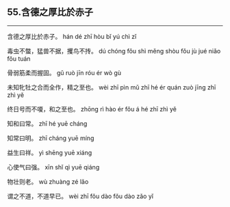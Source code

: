 ## 55.含德之厚比於赤子
---


<ruby><rbc><rb> 含德之厚比於赤子。 </rb></rbc>
  <rtc><rt>hán dé zhī hòu bǐ yú chì zǐ</rt></rtc>
</ruby>

<ruby><rbc><rb> 毒虫不螫，猛兽不据，攫鸟不抟。 </rb></rbc>
  <rtc><rt>dú chóng fǒu shì měng shòu fǒu jù jué niǎo fǒu tuán</rt></rtc>
</ruby>

<ruby><rbc><rb> 骨弱筋柔而握固。 </rb></rbc>
  <rtc><rt>gǔ ruò jīn róu ér wò gù</rt></rtc>
</ruby>

<ruby><rbc><rb> 未知牝牡之合而全作，精之至也。 </rb></rbc>
  <rtc><rt>wèi zhī pìn mǔ zhī hé ér quán zuò jīng zhī zhì yě</rt></rtc>
</ruby>

<ruby><rbc><rb> 终日号而不嗄，和之至也。 </rb></rbc>
  <rtc><rt>zhōng rì hào ér fǒu á hé zhī zhì yě</rt></rtc>
</ruby>

<ruby><rbc><rb> 知和曰常。 </rb></rbc>
  <rtc><rt>zhī hé yuē cháng</rt></rtc>
</ruby>

<ruby><rbc><rb> 知常曰明。 </rb></rbc>
  <rtc><rt>zhī cháng yuē míng</rt></rtc>
</ruby>

<ruby><rbc><rb> 益生曰祥。 </rb></rbc>
  <rtc><rt>yì shēng yuē xiáng</rt></rtc>
</ruby>

<ruby><rbc><rb> 心使气曰强。 </rb></rbc>
  <rtc><rt>xīn shǐ qì yuē qiáng</rt></rtc>
</ruby>

<ruby><rbc><rb> 物壮则老。 </rb></rbc>
  <rtc><rt>wù zhuàng zé lǎo</rt></rtc>
</ruby>

<ruby><rbc><rb> 谓之不道，不道早已。 </rb></rbc>
  <rtc><rt>wèi zhī fǒu dào fǒu dào zǎo yǐ</rt></rtc>
</ruby>

<ruby><rbc><rb>   </rb></rbc>
  <rtc><rt> </rt></rtc>
</ruby>

